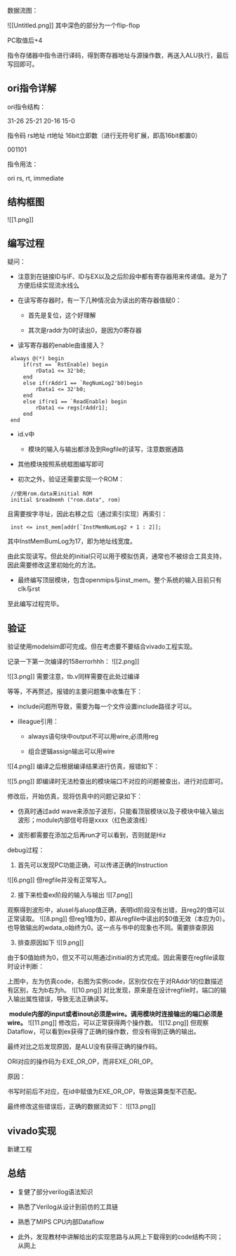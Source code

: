   
数据流图：

![[Untitled.png]]
其中深色的部分为一个flip-flop

PC取值后+4

指令存储器中指令进行译码，得到寄存器地址与源操作数，再送入ALU执行，最后写回即可。

## ori指令详解

ori指令结构：

31-26 25-21 20-16 15-0

指令码 rs地址 rt地址 16bit立即数（进行无符号扩展，即高16bit都置0）

001101

指令用法：

ori rs, rt, immediate

## 结构框图
![[1.png]]

## 编写过程

疑问：

- 注意到在链接ID与IF、ID与EX以及之后阶段中都有寄存器用来传递值。是为了方便后续实现流水线么
    
- 在读写寄存器时，有一下几种情况会为读出的寄存器值赋0：
    
    - 首先是复位，这个好理解
        
    - 其次是raddr为0时读出0，是因为0寄存器
        
- 读写寄存器的enable由谁接入？

```
 always @(*) begin  
     if(rst == `RstEnable) begin  
         rData1 <= 32'b0;  
     end  
     else if(rAddr1 == `RegNumLog2'b0)begin  
         rData1 <= 32'b0;  
     end      
     else if(re1 == `ReadEnable) begin  
         rData1 <= regs[rAddr1];  
     end  
 end
```


- id.v中
    
    - 模块的输入与输出都涉及到Regfile的读写，注意数据通路
        
- 其他模块按照系统框图编写即可
    
- 初次之外，验证还需要实现一个ROM：
    
```
 //使用rom.data来initial ROM  
 initial $readmemh ("rom.data", rom)
```


且需要按字寻址，因此右移之后（通过索引实现）再索引：
```
 inst <= inst_mem[addr[`InstMemNumLog2 + 1 : 2]];
```


其中InstMemBumLog为17，即为地址线宽度。

由此实现读写。但此处的initial只可以用于模拟仿真，通常也不被综合工具支持，因此需要修改这里初始化的方法。

- 最终编写顶层模块，包含openmips与inst_mem。整个系统的输入目前只有clk与rst
    

至此编写过程完毕。

## 验证

验证使用modelsim即可完成。但在考虑要不要结合vivado工程实现。

记录一下第一次编译的158errorhhh：
![[2.png]]

![[3.png]]
需要注意，tb.v同样需要在此处过编译

等等，不再赘述。报错的主要问题集中收集在下：

- include问题所导致，需要为每一个文件设置include路径才可以。
    
- illeague引用：
    
    - always语句块中output不可以用wire,必须用reg
        
    - 组合逻辑assign输出可以用wire
        
![[4.png]]
编译之后根据编译结果进行仿真，报错如下：

![[5.png]]
即编译时无法检查出的模块端口不对应的问题被查出，进行对应即可。

修改后，开始仿真，现将仿真中的问题记录如下：

- 仿真时通过add wave来添加子波形，只能看顶层模块以及子模块中输入输出波形；module内部信号将是xxxx（红色波浪线）
    
- 波形都需要在添加之后再run才可以看到，否则就是Hiz
    

debug过程：

1. 首先可以发现PC功能正确，可以传递正确的Instruction
    
![[6.png]]
但regfile并没有正常写入。

2. 接下来检查ex阶段的输入与输出
    ![[7.png]]

观察得到波形中，alusel与aluop值正确，表明id阶段没有出错，且reg2的值可以正常读取。
![[8.png]]
但reg1值为0，即从regfile中读出的$0值无效（本应为0）。也导致输出的wdata_o始终为0。这一点与书中的现象也不同。需要排查原因

3. 排查原因如下
    ![[9.png]]

由于$0值始终为0，但又不可以用通过initial的方式完成。因此需要在regfile读取时设计判断：

上图中，左为仿真code，右图为实例code，区别仅仅在于对RAddr1的位数描述有区别，左为b右为h。
![[10.png]]
对比发现，原来是在设计regfile时，端口的输入输出属性错误，导致无法正确读写。

 **module内部的input或者inout必须是wire。调用模块时连接输出的端口必须是wire。**
![[11.png]]
修改后，可以正常获得两个操作数。
![[12.png]]
但观察Dataflow，可以看到ex获得了正确的操作数，但没有得到正确的输出。

最终对比之后发现原因，是ALU没有获得正确的操作码。

ORI对应的操作码为·EXE_OR_OP，而非EXE_ORI_OP。

原因：

书写时前后不对应，在id中赋值为EXE_OR_OP，导致运算类型不匹配。

最终修改这些错误后，正确的数据流如下：
![[13.png]]
## vivado实现

新建工程

## 总结

- 复健了部分verilog语法知识
    
- 熟悉了Verilog从设计到前仿的工具链
    
- 熟悉了MIPS CPU内部Dataflow
    
- 此外，发现教材中讲解给出的实现思路与从网上下载得到的code结构不同；从网上
